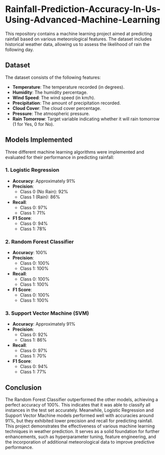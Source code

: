 # Rainfall-Prediction-Accuracy-In-Us-Using-Advanced-Machine-Learning
This repository contains a machine learning project aimed at predicting rainfall based on various meteorological features. The dataset includes historical weather data, allowing us to assess the likelihood of rain the following day.

## Dataset

The dataset consists of the following features:

- **Temperature**: The temperature recorded (in degrees).
- **Humidity**: The humidity percentage.
- **Wind Speed**: The wind speed (in km/h).
- **Precipitation**: The amount of precipitation recorded.
- **Cloud Cover**: The cloud cover percentage.
- **Pressure**: The atmospheric pressure.
- **Rain Tomorrow**: Target variable indicating whether it will rain tomorrow (1 for Yes, 0 for No).

## Models Implemented

Three different machine learning algorithms were implemented and evaluated for their performance in predicting rainfall:

### 1. Logistic Regression
- **Accuracy**: Approximately 91%
- **Precision**: 
  - Class 0 (No Rain): 92%
  - Class 1 (Rain): 86%
- **Recall**:
  - Class 0: 97%
  - Class 1: 71%
- **F1 Score**:
  - Class 0: 94%
  - Class 1: 78%

### 2. Random Forest Classifier
- **Accuracy**: 100%
- **Precision**: 
  - Class 0: 100%
  - Class 1: 100%
- **Recall**:
  - Class 0: 100%
  - Class 1: 100%
- **F1 Score**:
  - Class 0: 100%
  - Class 1: 100%

### 3. Support Vector Machine (SVM)
- **Accuracy**: Approximately 91%
- **Precision**:
  - Class 0: 92%
  - Class 1: 86%
- **Recall**:
  - Class 0: 97%
  - Class 1: 70%
- **F1 Score**:
  - Class 0: 94%
  - Class 1: 77%

## Conclusion

The Random Forest Classifier outperformed the other models, achieving a perfect accuracy of 100%. This indicates that it was able to classify all instances in the test set accurately. Meanwhile, Logistic Regression and Support Vector Machine models performed well with accuracies around 91%, but they exhibited lower precision and recall for predicting rainfall.
This project demonstrates the effectiveness of various machine learning techniques in weather prediction. It serves as a solid foundation for further enhancements, such as hyperparameter tuning, feature engineering, and the incorporation of additional meteorological data to improve predictive performance.



